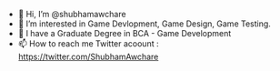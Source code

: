 - 👋 Hi, I’m @shubhamawchare
- 👀 I’m interested in Game Devlopment, Game Design, Game Testing.
- 🌱 I have a Graduate Degree in BCA - Game Development
- 📫 How to reach me Twitter acoount : https://twitter.com/ShubhamAwchare


